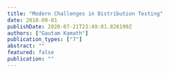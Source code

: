 ```yaml
---
title: "Modern Challenges in Distribution Testing"
date: 2018-09-01
publishDate: 2020-07-21T23:49:01.826199Z
authors: ["Gautam Kamath"]
publication_types: ["7"]
abstract: ""
featured: false
publication: ""
---
```


